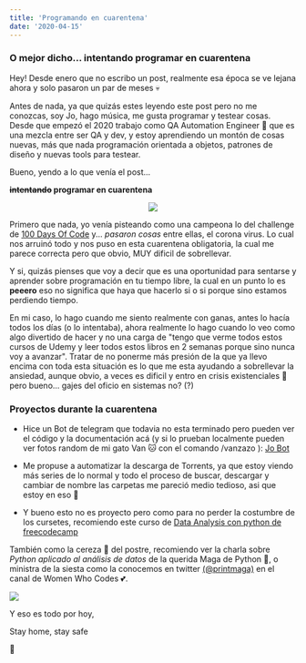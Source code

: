 ```yaml
---
title: 'Programando en cuarentena'
date: '2020-04-15'
---
```


<div style="text-align: left">

### O mejor dicho... intentando programar en cuarentena

Hey! Desde enero que no escribo un post, realmente esa época se ve lejana ahora y solo pasaron un par de meses 💀

Antes de nada, ya que quizás estes leyendo este post pero no me conozcas,
soy Jo, hago música, me gusta programar y testear cosas. 
Desde que empezó el 2020 trabajo como QA Automation Engineer 💃 que es una mezcla entre ser QA y dev, y estoy aprendiendo un montón de cosas nuevas, más que nada programación orientada a objetos, patrones de diseño y nuevas tools para testear. 

Bueno, yendo a lo que venía el post...

**~~intentando~~ programar en cuarentena**

<p align="center">
<img src="https://media.giphy.com/media/jOpLbiGmHR9S0/giphy.gif">
</p>


Primero que nada, yo venía pisteando como una campeona lo del challenge de <a href="https://jobleu-blog.netlify.app/100DaysOfCode/" target="_blank">100 Days Of Code</a> y... _pasaron cosas_ entre ellas, el corona virus. 
Lo cual nos arruinó todo y nos puso en esta cuarentena obligatoria, la cual me parece correcta pero que obvio, MUY dificil de sobrellevar. 

Y si, quizás pienses que voy a decir que es una oportunidad para sentarse y aprender sobre programación en tu tiempo libre, la cual en un punto lo es **peeero** eso no significa que haya que hacerlo si o si porque sino estamos perdiendo tiempo.

En mi caso, lo hago cuando me siento realmente con ganas, antes lo hacía todos los días (o lo intentaba), ahora realmente lo hago cuando lo veo como algo divertido de hacer y no una carga de "tengo que verme todos estos cursos de Udemy y leer todos estos libros en 2 semanas porque sino nunca voy a avanzar". 
Tratar de no ponerme más presión de la que ya llevo encima con toda esta situación es lo que me esta ayudando a sobrellevar la ansiedad, aunque obvio, a veces es dificil y entro en crisis existenciales 😬  pero bueno... gajes del oficio en sistemas no? (?)

### Proyectos durante la cuarentena


- Hice un Bot de telegram que todavia no esta terminado pero pueden ver el código y la documentación acá (y si lo prueban localmente pueden ver fotos random de mi gato Van 🐱 con el comando /vanzazo ):
<a href="https://github.com/johannasantos/jobot" target="_blank">Jo Bot</a>


- Me propuse a automatizar la descarga de Torrents, ya que estoy viendo más series de lo normal y todo el proceso de buscar, descargar y cambiar de nombre las carpetas me pareció medio tedioso, asi que estoy en eso 🌝 


- Y bueno esto no es proyecto pero como para no perder la costumbre de los cursetes, recomiendo este curso de <a href="https://www.freecodecamp.org/news/learn-data-analysis-with-python-course/" target="_blank">Data Analysis con python de freecodecamp</a>



También como la cereza 🍒 del postre, recomiendo ver la charla sobre _Python aplicado al análisis de datos_ de la querida Maga de Python 🧙, o ministra de la siesta como la conocemos en twitter <a href="https://twitter.com/printmaga" target="_blank">(@printmaga)</a> en el canal de Women Who Codes 💕.

[![](http://img.youtube.com/vi/tObNCI11CcQ/0.jpg)](http://www.youtube.com/watch?v=tObNCI11CcQ "")




Y eso es todo por hoy,

Stay home, stay safe 

💖




